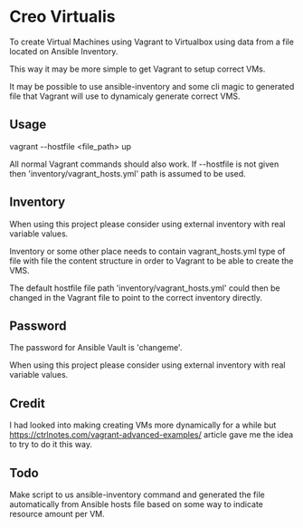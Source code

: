 # Creo Virtualis

To create Virtual Machines using Vagrant to Virtualbox using data from a file located on Ansible Inventory.

This way it may be more simple to get Vagrant to setup correct VMs. 

It may be possible to use ansible-inventory and some cli magic to generated file that Vagrant will use to dynamicaly generate correct VMS.

## Usage

vagrant --hostfile <file_path> up

All normal Vagrant commands should also work. If --hostfile is not given then 'inventory/vagrant_hosts.yml' path is assumed to be used.

## Inventory

When using this project please consider using external inventory with real variable values.

Inventory or some other place needs to contain vagrant_hosts.yml type of file with file the content structure in order to Vagrant to be able to create the VMS.

The default hostfile file path 'inventory/vagrant_hosts.yml' could then be changed in the Vagrant file to point to the correct inventory directly.

## Password

The password for Ansible Vault is 'changeme'.

When using this project please consider using external inventory with real variable values.

## Credit

I had looked into making creating VMs more dynamically for a while but https://ctrlnotes.com/vagrant-advanced-examples/ article gave me the idea to try to do it this way.

## Todo
Make script to us ansible-inventory command and generated the file automatically from Ansible hosts file based on some way to indicate resource amount per VM.
